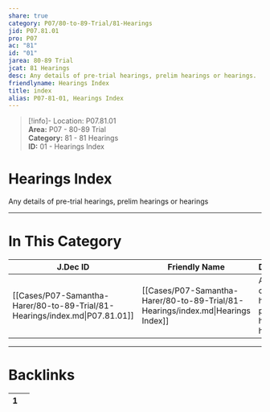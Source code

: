 ```yaml
---  
share: true  
category: P07/80-to-89-Trial/81-Hearings  
jid: P07.81.01  
pro: P07  
ac: "81"  
id: "01"  
jarea: 80-89 Trial  
jcat: 81 Hearings  
desc: Any details of pre-trial hearings, prelim hearings or hearings.  
friendlyname: Hearings Index  
title: index  
alias: P07-81-01, Hearings Index  
---  
```

  
>[!info]- Location: P07.81.01  
>**Area:** P07 - 80-89 Trial  
>**Category:** 81 - 81 Hearings  
>**ID:** 01 - Hearings Index  
  
# Hearings Index  
  
Any details of pre-trial hearings, prelim hearings or hearings  
   
  
  
---  
# In This Category  
  
| J.Dec ID                                                                    | Friendly Name                                                                    | Description                                                     |  
| --------------------------------------------------------------------------- | -------------------------------------------------------------------------------- | --------------------------------------------------------------- |  
| [[Cases/P07-Samantha-Harer/80-to-89-Trial/81-Hearings/index.md\|P07.81.01]] | [[Cases/P07-Samantha-Harer/80-to-89-Trial/81-Hearings/index.md\|Hearings Index]] | Any details of pre-trial hearings, prelim hearings or hearings. |  
  
  
---  
# Backlinks  
<div><table class="dataview table-view-table"><thead class="table-view-thead"><tr class="table-view-tr-header"><th class="table-view-th"><span></span><span class="dataview small-text">1</span></th><th class="table-view-th"><span></span></th></tr></thead><tbody class="table-view-tbody"></tbody></table></div>